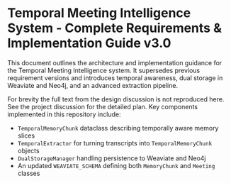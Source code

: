# Temporal Meeting Intelligence System - Complete Requirements & Implementation Guide v3.0

This document outlines the architecture and implementation guidance for the Temporal Meeting Intelligence system. It supersedes previous requirement versions and introduces temporal awareness, dual storage in Weaviate and Neo4j, and an advanced extraction pipeline.

For brevity the full text from the design discussion is not reproduced here. See the project discussion for the detailed plan. Key components implemented in this repository include:

- `TemporalMemoryChunk` dataclass describing temporally aware memory slices
- `TemporalExtractor` for turning transcripts into `TemporalMemoryChunk` objects
- `DualStorageManager` handling persistence to Weaviate and Neo4j
- An updated `WEAVIATE_SCHEMA` defining both `MemoryChunk` and `Meeting` classes
